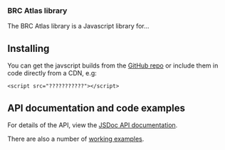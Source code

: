 ### BRC Atlas library
The BRC Atlas library is a Javascript library for...

## Installing
You can get the javscript builds from 
the [GitHub repo](https://github.com/BiologicalRecordsCentre/brc-atlas/tree/master/dist)
or include them in code directly from a CDN, e.g:
```
<script src="???????????"></script>
```

## API documentation and code examples
For details of the API, view the [JSDoc API documentation](https://biologicalrecordscentre.github.io/brc-atlas/docs/api/).

There are also a number of [working examples](https://biologicalrecordscentre.github.io/brc-atlas/docs/).

